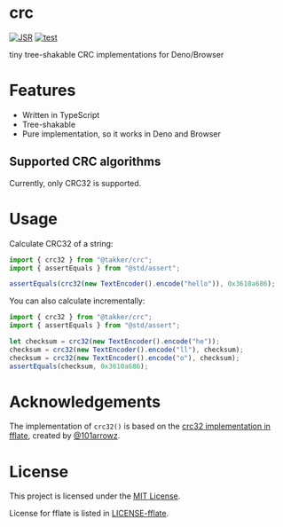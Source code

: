 # crc

[![JSR](https://jsr.io/badges/@takker/crc)](https://jsr.io/@takker/crc)
[![test](https://github.com/takker99/crc/workflows/ci/badge.svg)](https://github.com/takker99/crc/actions?query=workflow%3Aci)

tiny tree-shakable CRC implementations for Deno/Browser

# Features

- Written in TypeScript
- Tree-shakable
- Pure implementation, so it works in Deno and Browser

## Supported CRC algorithms

Currently, only CRC32 is supported.

# Usage

Calculate CRC32 of a string:

```ts
import { crc32 } from "@takker/crc";
import { assertEquals } from "@std/assert";

assertEquals(crc32(new TextEncoder().encode("hello")), 0x3610a686);
```

You can also calculate incrementally:

```ts
import { crc32 } from "@takker/crc";
import { assertEquals } from "@std/assert";

let checksum = crc32(new TextEncoder().encode("he"));
checksum = crc32(new TextEncoder().encode("ll"), checksum);
checksum = crc32(new TextEncoder().encode("o"), checksum);
assertEquals(checksum, 0x3610a686);
```

# Acknowledgements

The implementation of `crc32()` is based on the
[crc32 implementation in fflate](https://github.com/101arrowz/fflate), created
by [@101arrowz](https://github.com/101arrowz).

# License

This project is licensed under the [MIT License](LICENSE).

License for fflate is listed in [LICENSE-fflate](LICENSE-fflate).

```
```
